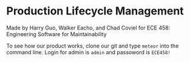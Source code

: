 # Production Lifecycle Management

Made by Harry Guo, Walker Eacho, and Chad Coviel for ECE 458: Engineering Software for Maintainability

To see how our product works, clone our git and type `meteor` into the command line. Login for admin is `admin` and passoword is `ECE458!`
